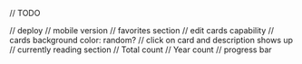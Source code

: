 // TODO

// deploy
// mobile version
// favorites section
// edit cards capability
// cards background color: random?
// click on card and description shows up
// currently reading section
// Total count
// Year count 
// progress bar 
